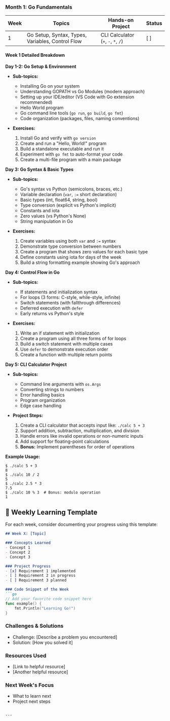 ### **Month 1: Go Fundamentals**
| Week | Topics | Hands-on Project | Status |
|------|--------|------------------|--------|
| 1 | Go Setup, Syntax, Types, Variables, Control Flow | CLI Calculator (`+`, `-`, `*`, `/`) | [ ] |

#### Week 1 Detailed Breakdown

**Day 1-2: Go Setup & Environment**
- **Sub-topics:**
  - Installing Go on your system
  - Understanding GOPATH vs Go Modules (modern approach)
  - Setting up your IDE/editor (VS Code with Go extension recommended)
  - Hello World program
  - Go command line tools (`go run`, `go build`, `go fmt`)
  - Code organization (packages, files, naming conventions)

- **Exercises:**
  1. Install Go and verify with `go version`
  2. Create and run a "Hello, World!" program
  3. Build a standalone executable and run it
  4. Experiment with `go fmt` to auto-format your code
  5. Create a multi-file program with a main package

**Day 3: Go Syntax & Basic Types**
- **Sub-topics:**
  - Go's syntax vs Python (semicolons, braces, etc.)
  - Variable declaration (`var`, `:=` short declaration)
  - Basic types (int, float64, string, bool)
  - Type conversion (explicit vs Python's implicit)
  - Constants and iota
  - Zero values (vs Python's None)
  - String manipulation in Go

- **Exercises:**
  1. Create variables using both `var` and `:=` syntax
  2. Demonstrate type conversion between numbers
  3. Create a program that shows zero values for each basic type
  4. Define constants using iota for days of the week
  5. Build a string formatting example showing Go's approach

**Day 4: Control Flow in Go**
- **Sub-topics:**
  - If statements and initialization syntax
  - For loops (3 forms: C-style, while-style, infinite)
  - Switch statements (with fallthrough differences)
  - Deferred execution with `defer`
  - Early returns vs Python's style

- **Exercises:**
  1. Write an if statement with initialization
  2. Create a program using all three forms of for loops
  3. Build a switch statement with multiple cases
  4. Use `defer` to demonstrate execution order
  5. Create a function with multiple return points

**Day 5: CLI Calculator Project**
- **Sub-topics:**
  - Command line arguments with `os.Args`
  - Converting strings to numbers
  - Error handling basics
  - Program organization
  - Edge case handling

- **Project Steps:**
  1. Create a CLI calculator that accepts input like: `./calc 5 + 3`
  2. Support addition, subtraction, multiplication, and division
  3. Handle errors like invalid operations or non-numeric inputs
  4. Add support for floating-point calculations
  5. **Bonus:** Implement parentheses for order of operations

**Example Usage:**
```
$ ./calc 5 + 3
8
$ ./calc 10 / 2
5
$ ./calc 2.5 * 3
7.5
$ ./calc 10 % 3  # Bonus: modulo operation
1
```


## 📝 Weekly Learning Template

For each week, consider documenting your progress using this template:

```markdown
## Week X: [Topic]

### Concepts Learned
- Concept 1
- Concept 2
- Concept 3

### Project Progress
- [x] Requirement 1 implemented
- [ ] Requirement 2 in progress
- [ ] Requirement 3 planned

### Code Snippet of the Week
```go
// Add your favorite code snippet here
func example() {
    fmt.Println("Learning Go!")
}
```

### Challenges & Solutions
- Challenge: [Describe a problem you encountered]
- Solution: [How you solved it]

### Resources Used
- [Link to helpful resource]
- [Another helpful resource]

### Next Week's Focus
- What to learn next
- Project next steps
```

---
